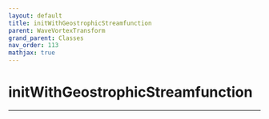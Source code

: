 ```yaml
---
layout: default
title: initWithGeostrophicStreamfunction
parent: WaveVortexTransform
grand_parent: Classes
nav_order: 113
mathjax: true
---
```


#  initWithGeostrophicStreamfunction




---

